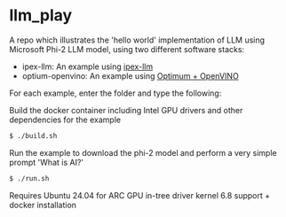 # llm_play 

A repo which illustrates the 'hello world' implementation of LLM using Microsoft Phi-2 LLM model, using two different software stacks:
* ipex-llm: An example using [ipex-llm](https://github.com/intel-analytics/ipex-llm) 
* optium-openvino: An example using [Optimum + OpenVINO](https://huggingface.co/docs/optimum/en/index)

For each example, enter the folder and type the following:

Build the docker container including Intel GPU drivers and other dependencies for the example
```bash
$ ./build.sh
```

Run the example to download the phi-2 model and perform a very simple prompt 'What is AI?'
```bash
$ ./run.sh
```

Requires Ubuntu 24.04 for ARC GPU in-tree driver kernel 6.8 support + docker installation
